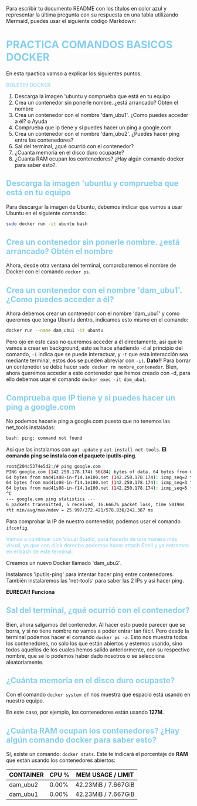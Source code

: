 Para escribir tu documento README con los títulos en color azul y representar la última pregunta con su respuesta en una tabla utilizando Mermaid, puedes usar el siguiente código Markdown:


# <font color="skyblue">PRACTICA COMANDOS BASICOS DOCKER</font>

En esta rpactica vamso a explicar los siguientes puntos.

<font color="skyblue">BOLETIN DOCKER</font>
1. Descarga la imagen 'ubuntu y comprueba que está en tu equipo
2. Crea un contenedor sin ponerle nombre. ¿está arrancado? Obtén el nombre
3. Crea un contenedor con el nombre 'dam_ubu1'. ¿Como puedes acceder a él?
   o Ayuda
4. Comprueba que ip tiene y si puedes hacer un ping a google.com
5. Crea un contenedor con el nombre 'dam_ubu2'. ¿Puedes hacer ping entre los contenedores?
6. Sal del terminal, ¿qué ocurrió con el contenedor?
7. ¿Cuanta memoria en el disco duro ocupaste?
8. ¿Cuanta RAM ocupan los contenedores? ¿Hay algún comando docker para saber esto?.

<font color="skyblue">Descarga la imagen 'ubuntu y comprueba que está en tu equipo</font>
---
Para descargar la imagen de Ubuntu, debemos indicar que vamos a usar Ubuntu en el siguiente comando:
```bash
sudo docker run -it ubuntu bash
```

<font color="skyblue">Crea un contenedor sin ponerle nombre. ¿está arrancado? Obtén el nombre</font>
---
Ahora, desde otra ventana del terminal, comprobaremos el nombre de Docker con el comando `docker ps`.

<font color="skyblue">Crea un contenedor con el nombre 'dam_ubu1'. ¿Como puedes acceder a él?</font>
---
Ahora debemos crear un contenedor con el nombre 'dam_ubu1' y como queremos que tenga Ubuntu dentro, indicamos esto mismo en el comando:
```bash
docker run --name dam_ubu1 -it ubuntu
```
Pero ojo en este caso no queremos acceder a él directamente, así que lo vamos a crear en background, esto se hace añadiendo `-d` al principio del comando, `-i` indica que se puede interactuar, y `-t` que esta interacción sea mediante terminal, estos dos se pueden abreviar con `-it`.
**Dato!!** Para borrar un contenedor se debe hacer `sudo docker rm nombre_contenedor`. Bien, ahora queremos acceder a este contenedor que hemos creado con -d, para ello debemos usar el comando `docker exec -it dam_ubu1`.

<font color="skyblue">Comprueba que IP tiene y si puedes hacer un ping a google.com</font>
---
No podemos hacerle ping a google.com puesto que no tenemos las net_tools instaladas:
```bash
bash: ping: command not found
```
Así que las instalamos con `apt update` y `apt install net-tools`. **El comando ping se instala con el paquete iputils-ping**.

```bash
root@204c5374e5d2:/# ping google.com
PING google.com (142.250.178.174) 56(84) bytes of data. 64 bytes from mad41s08-in-f14.1e100.net (142.250.178.174): icmp_seq=1 ttl=62 time=110 ms
64 bytes from mad41s08-in-f14.1e100.net (142.250.178.174): icmp_seq=2 ttl=62 time=26.0 ms
64 bytes from mad41s08-in-f14.1e100.net (142.250.178.174): icmp_seq=3 ttl=62 time=91.7 ms
64 bytes from mad41s08-in-f14.1e100.net (142.250.178.174): icmp_seq=5 ttl=62 time=555 ms
^C
--- google.com ping statistics ---
6 packets transmitted, 5 received, 16.6667% packet loss, time 5019ms
rtt min/avg/max/mdev = 25.997/272.421/578.836/242.387 ms
```

Para comprobar la IP de nuestro contenedor, podemos usar el comando `ifconfig`.

<font color="skyblue">Vamos a continuar con Visual Studio, para hacerlo de una manera más visual, ya que con click derecho podemos hacer attach Shell y ya entramos en el bash de este terminal.</font>

Creamos un nuevo Docker llamado 'dam_ubu2'.

Instalamos 'iputils-ping' para intentar hacer ping entre contenedores. También instalaremos las 'net-tools' para saber las 2 IPs y así hacer ping.

**EURECA!! Funciona**

<font color="skyblue">Sal del terminal, ¿qué ocurrió con el contenedor?</font>
---
Bien, ahora salgamos del contenedor. Al hacer esto puede parecer que se borra, y si no tiene nombre no vamos a poder entrar tan fácil. Pero desde la terminal podemos hacer el comando `docker ps -a`. Esto nos muestra todos los contenedores, no solo los que están abiertos y estemos usando, sino todos aquellos de los cuales hemos salido anteriormente, con su respectivo nombre, que se lo podemos haber dado nosotros o se selecciona aleatoriamente.

<font color="skyblue">¿Cuánta memoria en el disco duro ocupaste?</font>
---
Con el comando `docker system df` nos muestra qué espacio está usando en nuestro equipo.

En este caso, por ejemplo, los contenedores están usando **127M**.

<font color="skyblue">¿Cuánta RAM ocupan los contenedores? ¿Hay algún comando docker para saber esto?</font>
---
Sí, existe un comando: `docker stats`. Este te indicará el porcentaje de **RAM** que están usando los contenedores abiertos:

| CONTAINER | CPU % | MEM USAGE / LIMIT |
| --------- | ----- | ----------------- |
| dam_ubu2  | 0.00% | 42.23MiB / 7.667GiB |
| dam_ubu1  | 0.00% | 42.23MiB / 7.667GiB |
```